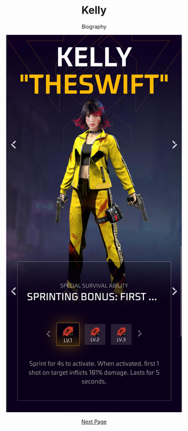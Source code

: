 <div align="center">

# Kelly
Biography

<img src="https://github.com/ikx7a/Kelly/blob/main/Resources/Skill.jpg">

<p>
<a href="">Next Page</a>
